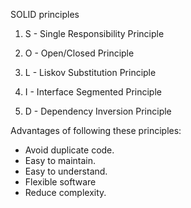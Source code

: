 SOLID principles


1. S - Single Responsibility Principle

2. O - Open/Closed Principle

3. L - Liskov Substitution Principle

4. I - Interface Segmented Principle

5. D - Dependency Inversion Principle

Advantages of following these principles:
- Avoid duplicate code.
- Easy to maintain.
- Easy to understand.
- Flexible software
- Reduce complexity.


